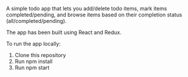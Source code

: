 A simple todo app that lets you add/delete todo items, mark items completed/pending, and browse items based on their completion status (all/completed/pending).

The app has been built using React and Redux. 

To run the app locally:
1. Clone this repository
2. Run npm install
3. Run npm start